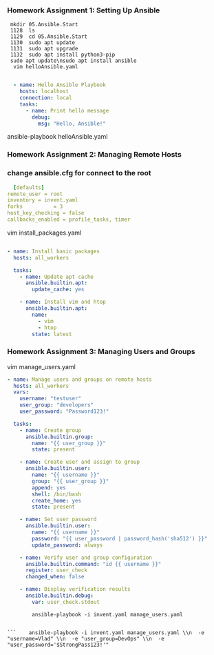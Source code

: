### Homework Assignment 1: Setting Up Ansible
```shell
 mkdir 05.Ansible.Start
 1128  ls
 1129  cd 05.Ansible.Start
 1130  sudo apt update
 1131  sudo apt upgrade
 1132  sudo apt install python3-pip
 sudo apt update\nsudo apt install ansible
  vim helloAnsible.yaml
```
  ```yaml
  
    - name: Hello Ansible Playbook
      hosts: localhost
      connection: local
      tasks:
        - name: Print hello message
          debug:
            msg: "Hello, Ansible!"
```
        
ansible-playbook helloAnsible.yaml
        
### Homework Assignment 2: Managing Remote Hosts
 

### change ansible.cfg for connect to the root
```yaml
  [defaults]
remote_user = root
inventory = invent.yaml
forks          = 3
host_key_checking = false
callbacks_enabled = profile_tasks, timer
```

vim install_packages.yaml
```yaml

- name: Install basic packages
  hosts: all_workers

  tasks:
    - name: Update apt cache
      ansible.builtin.apt:
        update_cache: yes

    - name: Install vim and htop
      ansible.builtin.apt:
        name:
          - vim
          - htop
        state: latest
```
### Homework Assignment 3: Managing Users and Groups
vim manage_users.yaml
```yaml
- name: Manage users and groups on remote hosts
  hosts: all_workers
  vars:
    username: "testuser"
    user_group: "developers"
    user_password: "Password123!"

  tasks:
    - name: Create group
      ansible.builtin.group:
        name: "{{ user_group }}"
        state: present

    - name: Create user and assign to group
      ansible.builtin.user:
        name: "{{ username }}"
        group: "{{ user_group }}"
        append: yes
        shell: /bin/bash
        create_home: yes
        state: present

    - name: Set user password
      ansible.builtin.user:
        name: "{{ username }}"
        password: "{{ user_password | password_hash('sha512') }}"
        update_password: always

    - name: Verify user and group configuration
      ansible.builtin.command: "id {{ username }}"
      register: user_check
      changed_when: false

    - name: Display verification results
      ansible.builtin.debug:
        var: user_check.stdout
```
``` shall
        ansible-playbook -i invent.yaml manage_users.yaml
 

```    ansible-playbook -i invent.yaml manage_users.yaml \\n  -e "username=Vlad" \\n  -e "user_group=DevOps" \\n  -e "user_password='$StrongPass123!'"
